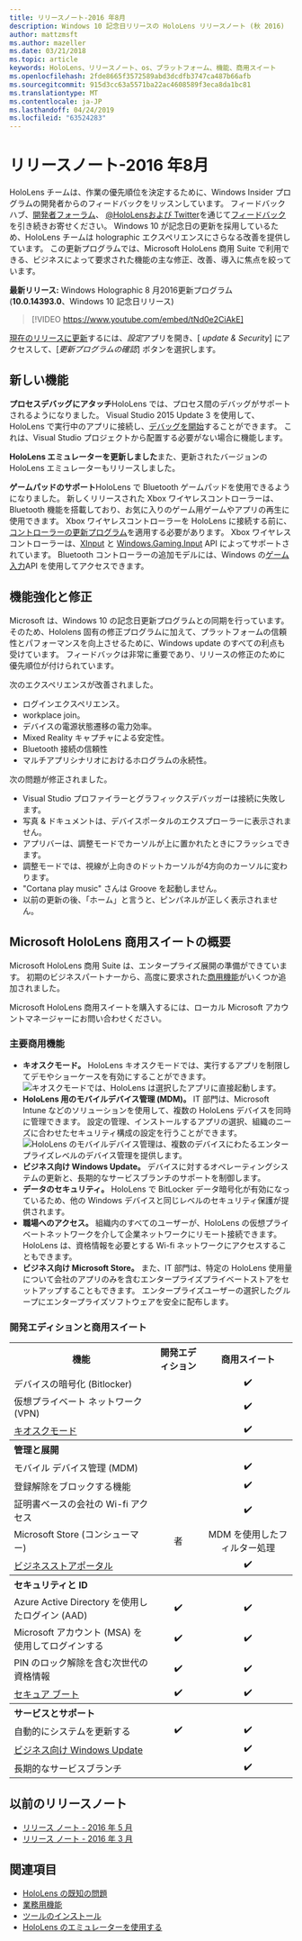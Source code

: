 ```yaml
---
title: リリースノート-2016 年8月
description: Windows 10 記念日リリースの HoloLens リリースノート (秋 2016)
author: mattzmsft
ms.author: mazeller
ms.date: 03/21/2018
ms.topic: article
keywords: HoloLens、リリースノート、os、プラットフォーム、機能、商用スイート
ms.openlocfilehash: 2fde8665f3572589abd3dcdfb3747ca487b66afb
ms.sourcegitcommit: 915d3cc63a5571ba22ac4608589f3eca8da1bc81
ms.translationtype: MT
ms.contentlocale: ja-JP
ms.lasthandoff: 04/24/2019
ms.locfileid: "63524283"
---
```

# <a name="release-notes---august-2016"></a>リリースノート-2016 年8月

HoloLens チームは、作業の優先順位を決定するために、Windows Insider プログラムの開発者からのフィードバックをリッスンしています。 フィードバックハブ、[開発者フォーラム](https://forums.hololens.com)、 [ @HoloLensおよび Twitter](https://twitter.com/hololens)を通じて[フィードバック](give-us-feedback.md)を引き続きお寄せください。 Windows 10 が記念日の更新を採用しているため、HoloLens チームは holographic エクスペリエンスにさらなる改善を提供しています。 この更新プログラムでは、Microsoft HoloLens 商用 Suite で利用できる、ビジネスによって要求された機能の主な修正、改善、導入に焦点を絞っています。

**最新リリース:** Windows Holographic 8 月2016更新プログラム (**10.0.14393.0**、Windows 10 記念日リリース)

>[!VIDEO https://www.youtube.com/embed/tNd0e2CiAkE]

[現在のリリースに更新](updating-hololens.md)するには、*設定*アプリを開き、[ *update & Security*] にアクセスして、[*更新プログラムの確認*] ボタンを選択します。

## <a name="new-features"></a>新しい機能

**プロセスデバッグにアタッチ**HoloLens では、プロセス間のデバッグがサポートされるようになりました。 Visual Studio 2015 Update 3 を使用して、HoloLens で実行中のアプリに接続し、[デバッグを開始](using-visual-studio.md#debugging-an-installed-or-running-app)することができます。 これは、Visual Studio プロジェクトから配置する必要がない場合に機能します。

**HoloLens エミュレーターを更新しました**また、更新されたバージョンの HoloLens エミュレーターもリリースしました。

**ゲームパッドのサポート**HoloLens で Bluetooth ゲームパッドを使用できるようになりました。 新しくリリースされた Xbox ワイヤレスコントローラーは、Bluetooth 機能を搭載しており、お気に入りのゲーム用ゲームやアプリの再生に使用できます。 Xbox ワイヤレスコントローラーを HoloLens に接続する前に、[コントローラーの更新プログラム](http://support.xbox.com/xbox-one/accessories/update-controller-for-stereo-headset-adapter)を適用する必要があります。 Xbox ワイヤレスコントローラーは、[XInput](https://msdn.microsoft.com/library/windows/desktop/hh405053(v=vs.85).aspx) と [Windows.Gaming.Input](https://msdn.microsoft.com/library/windows/apps/windows.gaming.input.aspx) API によってサポートされています。 Bluetooth コントローラーの追加モデルには、Windows の[ゲーム入力](https://msdn.microsoft.com/library/windows/apps/windows.gaming.input.aspx)API を使用してアクセスできます。

## <a name="improvements-and-fixes"></a>機能強化と修正

Microsoft は、Windows 10 の記念日更新プログラムとの同期を行っています。そのため、Hololens 固有の修正プログラムに加えて、プラットフォームの信頼性とパフォーマンスを向上させるために、Windows update のすべての利点も受けています。 フィードバックは非常に重要であり、リリースの修正のために優先順位が付けられています。

次のエクスペリエンスが改善されました。
* ログインエクスペリエンス。
* workplace join。
* デバイスの電源状態遷移の電力効率。
* Mixed Reality キャプチャによる安定性。
* Bluetooth 接続の信頼性
* マルチアプリシナリオにおけるホログラムの永続性。

次の問題が修正されました。
* Visual Studio プロファイラーとグラフィックスデバッガーは接続に失敗します。
* 写真 & ドキュメントは、デバイスポータルのエクスプローラーに表示されません。
* アプリバーは、調整モードでカーソルが上に置かれたときにフラッシュできます。
* 調整モードでは、視線が上向きのドットカーソルが4方向のカーソルに変わります。
* "Cortana play music" さんは Groove を起動しません。
* 以前の更新の後、「ホーム」と言うと、ピンパネルが正しく表示されません。

## <a name="introducing-microsoft-hololens-commercial-suite"></a>Microsoft HoloLens 商用スイートの概要

Microsoft HoloLens 商用 Suite は、エンタープライズ展開の準備ができています。 初期のビジネスパートナーから、高度に要求された[商用機能](commercial-features.md)がいくつか追加されました。

Microsoft HoloLens 商用スイートを購入するには、ローカル Microsoft アカウントマネージャーにお問い合わせください。

### <a name="key-commercial-features"></a>主要商用機能 

* **キオスクモード。** HoloLens キオスクモードでは、実行するアプリを制限してデモやショーケースを有効にすることができます。<br>
  ![キオスクモードでは、HoloLens は選択したアプリに直接起動します。](images/201608-kioskmode-400px.png)
* **HoloLens 用のモバイルデバイス管理 (MDM)。** IT 部門は、Microsoft Intune などのソリューションを使用して、複数の HoloLens デバイスを同時に管理できます。 設定の管理、インストールするアプリの選択、組織のニーズに合わせたセキュリティ構成の設定を行うことができます。<br>
  ![HoloLens のモバイルデバイス管理は、複数のデバイスにわたるエンタープライズレベルのデバイス管理を提供します。](images/201608-enterprisemanagement-400px.png)
* **ビジネス向け Windows Update。** デバイスに対するオペレーティングシステムの更新と、長期的なサービスブランチのサポートを制御します。
* **データのセキュリティ。** HoloLens で BitLocker データ暗号化が有効になっているため、他の Windows デバイスと同じレベルのセキュリティ保護が提供されます。
* **職場へのアクセス。** 組織内のすべてのユーザーが、HoloLens の仮想プライベートネットワークを介して企業ネットワークにリモート接続できます。 HoloLens は、資格情報を必要とする Wi-fi ネットワークにアクセスすることもできます。
* **ビジネス向け Microsoft Store。** また、IT 部門は、特定の HoloLens 使用量について会社のアプリのみを含むエンタープライズプライベートストアをセットアップすることもできます。 エンタープライズユーザーの選択したグループにエンタープライズソフトウェアを安全に配布します。

### <a name="development-edition-vs-commercial-suite"></a>開発エディションと商用スイート

<table>
<tr>
<th>機能</th><th>開発エディション</th><th>商用スイート</th>
</tr><tr>
<td>デバイスの暗号化 (Bitlocker)</td><td></td><td style="text-align: center;">✔️</td>
</tr><tr>
<td>仮想プライベート ネットワーク (VPN)</td><td></td><td style="text-align: center;">✔️</td>
</tr><tr>
<td><a href="using-the-windows-device-portal.md#kiosk-mode">キオスクモード</a></td><td></td><td style="text-align: center;">✔️</td>
</tr><tr>
<th colspan="3" style="text-align: left;"> 管理と展開</th>
</tr><tr>
<td>モバイル デバイス管理 (MDM)</td><td style="text-align: center;"></td><td style="text-align: center;">✔️</td>
</tr><tr>
<td>登録解除をブロックする機能</td><td></td><td style="text-align: center;">✔️</td>
</tr><tr>
<td>証明書ベースの会社の Wi-fi アクセス</td><td></td><td style="text-align: center;">✔️</td>
</tr><tr>
<td>Microsoft Store (コンシューマー)</td><td style="text-align: center;">者</td><td style="text-align: center;">MDM を使用したフィルター処理</td>
</tr><tr>
<td><a href="https://technet.microsoft.com/itpro/windows/manage/working-with-line-of-business-apps">ビジネスストアポータル</a></td><td></td><td style="text-align: center;">✔️</td>
</tr><tr>
<th colspan="3" style="text-align: left;"> セキュリティと ID</th>
</tr><tr>
<td>Azure Active Directory を使用したログイン (AAD)</td><td style="text-align: center;">✔️</td><td style="text-align: center;">✔️</td>
</tr><tr>
<td>Microsoft アカウント (MSA) を使用してログインする</td><td style="text-align: center;">✔️</td><td style="text-align: center;">✔️</td>
</tr><tr>
<td>PIN のロック解除を含む次世代の資格情報</td><td style="text-align: center;">✔️</td><td style="text-align: center;">✔️</td>
</tr><tr>
<td><a href="https://msdn.microsoft.com/windows/hardware/commercialize/manufacture/desktop/secure-boot-overview">セキュア ブート</a></td><td style="text-align: center;">✔️</td><td style="text-align: center;">✔️</td>
</tr><tr>
<th colspan="3" style="text-align: left;"> サービスとサポート</th>
</tr><tr>
<td>自動的にシステムを更新する</td><td style="text-align: center;">✔️</td><td style="text-align: center;">✔️</td>
</tr><tr>
<td><a href="https://technet.microsoft.com/itpro/windows/plan/windows-update-for-business">ビジネス向け Windows Update</a></td><td></td><td style="text-align: center;">✔️</td>
</tr><tr>
<td>長期的なサービスブランチ</td><td></td><td style="text-align: center;">✔️</td>
</tr>
</table>

## <a name="prior-release-notes"></a>以前のリリースノート
* [リリース ノート - 2016 年 5 月](release-notes-may-2016.md)
* [リリース ノート - 2016 年 3 月](release-notes-march-2016.md)

## <a name="see-also"></a>関連項目
* [HoloLens の既知の問題](hololens-known-issues.md)
* [業務用機能](commercial-features.md)
* [ツールのインストール](install-the-tools.md)
* [HoloLens のエミュレーターを使用する](using-the-hololens-emulator.md)
